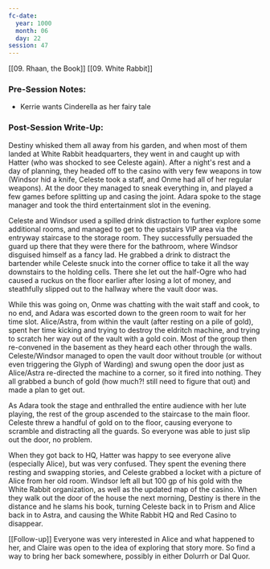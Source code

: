 ```yaml
---
fc-date:
  year: 1000
  month: 06
  day: 22
session: 47
---
```

[[09. Rhaan, the Book]] [[09. White Rabbit]]

### Pre-Session Notes:

* Kerrie wants Cinderella as her fairy tale

### Post-Session Write-Up:

Destiny whisked them all away from his garden, and when most of them landed at White Rabbit headquarters, they went in and caught up with Hatter (who was shocked to see Celeste again). After a night's rest and a day of planning, they headed off to the casino with very few weapons in tow (Windsor hid a knife, Celeste took a staff, and Onme had all of her regular weapons). At the door they managed to sneak everything in, and played a few games before splitting up and casing the joint. Adara spoke to the stage manager and took the third entertainment slot in the evening.

Celeste and Windsor used a spilled drink distraction to further explore some additional rooms, and managed to get to the upstairs VIP area via the entryway staircase to the storage room. They successfully persuaded the guard up there that they were there for the bathroom, where Windsor disguised himself as a fancy lad. He grabbed a drink to distract the bartender while Celeste snuck into the corner office to take it all the way downstairs to the holding cells. There she let out the half-Ogre who had caused a ruckus on the floor earlier after losing a lot of money, and steathfully slipped out to the hallway where the vault door was. 

While this was going on, Onme was chatting with the wait staff and cook, to no end, and Adara was escorted down to the green room to wait for her time slot. Alice/Astra, from within the vault (after resting on a pile of gold), spent her time kicking and trying to destroy the eldritch machine, and trying to scratch her way out of the vault with a gold coin. Most of the group then re-convened in the basement as they heard each other through the walls. Celeste/Windsor managed to open the vault door without trouble (or without even triggering the Glyph of Warding) and swung open the door just as Alice/Astra re-directed the machine to a corner, so it fired into nothing. They all grabbed a bunch of gold (how much?! still need to figure that out) and made a plan to get out.

As Adara took the stage and enthralled the entire audience with her lute playing, the rest of the group ascended to the staircase to the main floor. Celeste threw a handful of gold on to the floor, causing everyone to scramble and distracting all the guards. So everyone was able to just slip out the door, no problem.

When they got back to HQ, Hatter was happy to see everyone alive (especially Alice), but was very confused. They spent the evening there resting and swapping stories, and Celeste grabbed a locket with a picture of Alice from her old room. Windsor left all but 100 gp of his gold with the White Rabbit organization, as well as the updated map of the casino. When they walk out the door of the house the next morning, Destiny is there in the distance and he slams his book, turning Celeste back in to Prism and Alice back in to Astra, and causing the White Rabbit HQ and Red Casino to disappear.

[[Follow-up]] Everyone was very interested in Alice and what happened to her, and Claire was open to the idea of exploring that story more. So find a way to bring her back somewhere, possibly in either Dolurrh or Dal Quor.
